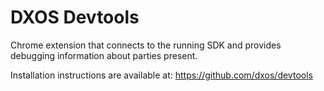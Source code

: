 # DXOS Devtools

Chrome extension that connects to the running SDK and provides debugging information about parties present.

Installation instructions are available at: https://github.com/dxos/devtools
